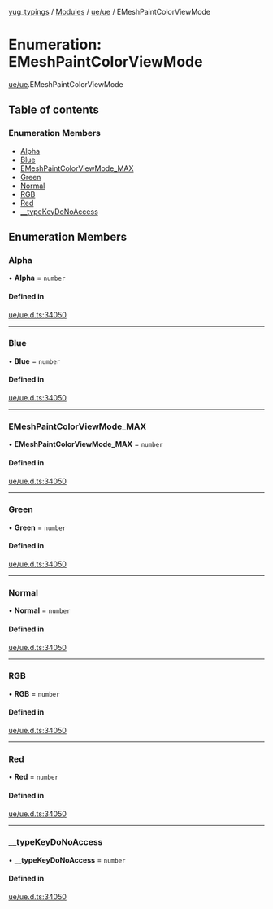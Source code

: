 [yug_typings](../README.md) / [Modules](../modules.md) / [ue/ue](../modules/ue_ue.md) / EMeshPaintColorViewMode

# Enumeration: EMeshPaintColorViewMode

[ue/ue](../modules/ue_ue.md).EMeshPaintColorViewMode

## Table of contents

### Enumeration Members

- [Alpha](ue_ue.EMeshPaintColorViewMode.md#alpha)
- [Blue](ue_ue.EMeshPaintColorViewMode.md#blue)
- [EMeshPaintColorViewMode\_MAX](ue_ue.EMeshPaintColorViewMode.md#emeshpaintcolorviewmode_max)
- [Green](ue_ue.EMeshPaintColorViewMode.md#green)
- [Normal](ue_ue.EMeshPaintColorViewMode.md#normal)
- [RGB](ue_ue.EMeshPaintColorViewMode.md#rgb)
- [Red](ue_ue.EMeshPaintColorViewMode.md#red)
- [\_\_typeKeyDoNoAccess](ue_ue.EMeshPaintColorViewMode.md#__typekeydonoaccess)

## Enumeration Members

### Alpha

• **Alpha** = `number`

#### Defined in

[ue/ue.d.ts:34050](https://github.com/YugMetaverse/yug_typings/blob/b7d9b19/ue/ue.d.ts#L34050)

___

### Blue

• **Blue** = `number`

#### Defined in

[ue/ue.d.ts:34050](https://github.com/YugMetaverse/yug_typings/blob/b7d9b19/ue/ue.d.ts#L34050)

___

### EMeshPaintColorViewMode\_MAX

• **EMeshPaintColorViewMode\_MAX** = `number`

#### Defined in

[ue/ue.d.ts:34050](https://github.com/YugMetaverse/yug_typings/blob/b7d9b19/ue/ue.d.ts#L34050)

___

### Green

• **Green** = `number`

#### Defined in

[ue/ue.d.ts:34050](https://github.com/YugMetaverse/yug_typings/blob/b7d9b19/ue/ue.d.ts#L34050)

___

### Normal

• **Normal** = `number`

#### Defined in

[ue/ue.d.ts:34050](https://github.com/YugMetaverse/yug_typings/blob/b7d9b19/ue/ue.d.ts#L34050)

___

### RGB

• **RGB** = `number`

#### Defined in

[ue/ue.d.ts:34050](https://github.com/YugMetaverse/yug_typings/blob/b7d9b19/ue/ue.d.ts#L34050)

___

### Red

• **Red** = `number`

#### Defined in

[ue/ue.d.ts:34050](https://github.com/YugMetaverse/yug_typings/blob/b7d9b19/ue/ue.d.ts#L34050)

___

### \_\_typeKeyDoNoAccess

• **\_\_typeKeyDoNoAccess** = `number`

#### Defined in

[ue/ue.d.ts:34050](https://github.com/YugMetaverse/yug_typings/blob/b7d9b19/ue/ue.d.ts#L34050)
